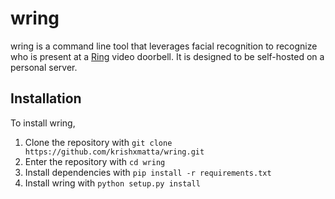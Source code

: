 # wring
wring is a command line tool that leverages facial recognition to recognize who is present at a [Ring](https://ring.com/) video doorbell. It is designed to be self-hosted on a personal server.

## Installation
To install wring,
1. Clone the repository with `git clone https://github.com/krishxmatta/wring.git`
2. Enter the repository with `cd wring`
3. Install dependencies with `pip install -r requirements.txt`
4. Install wring with `python setup.py install`
